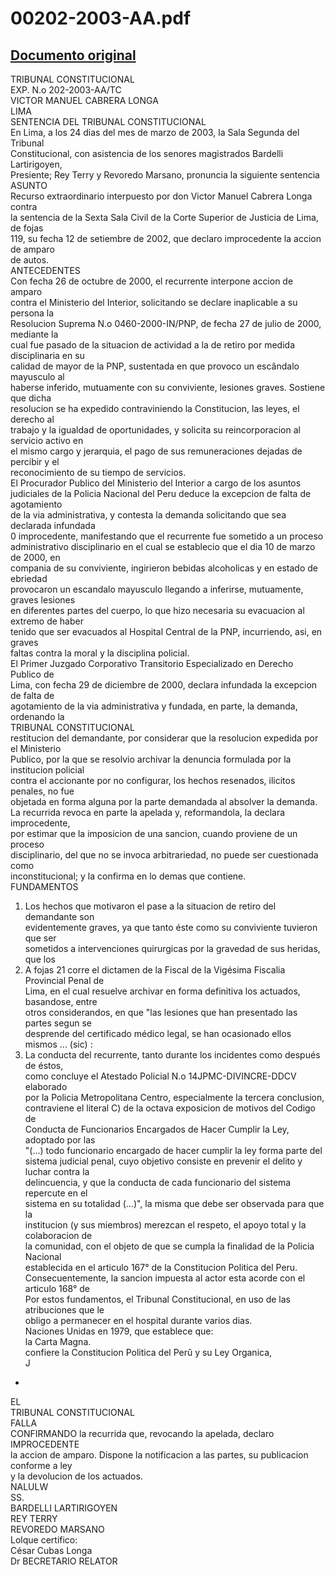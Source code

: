 
00202-2003-AA.pdf
=================
  
[Documento original](https://tc.gob.pe/jurisprudencia/2003/00202-2003-AA.pdf)  
---  
TRIBUNAL CONSTITUCIONAL  
EXP. N.o 202-2003-AA/TC  
VICTOR MANUEL CABRERA LONGA  
LIMA  
SENTENCIA DEL TRIBUNAL CONSTITUCIONAL  
En Lima, a los 24 dias del mes de marzo de 2003, la Sala Segunda del Tribunal  
Constitucional, con asistencia de los senores magistrados Bardelli Lartirigoyen,  
Presiente; Rey Terry y Revoredo Marsano, pronuncia la siguiente sentencia  
ASUNTO  
Recurso extraordinario interpuesto por don Victor Manuel Cabrera Longa contra  
la sentencia de la Sexta Sala Civil de la Corte Superior de Justicia de Lima, de fojas  
119, su fecha 12 de setiembre de 2002, que declaro improcedente la accion de amparo  
de autos.  
ANTECEDENTES  
Con fecha 26 de octubre de 2000, el recurrente interpone accion de amparo  
contra el Ministerio del Interior, solicitando se declare inaplicable a su persona la  
Resolucion Suprema N.o 0460-2000-IN/PNP, de fecha 27 de julio de 2000, mediante la  
cual fue pasado de la situacion de actividad a la de retiro por medida disciplinaria en su  
calidad de mayor de la PNP, sustentada en que provoco un escândalo mayusculo al  
haberse inferido, mutuamente con su conviviente, lesiones graves. Sostiene que dicha  
resolucion se ha expedido contraviniendo la Constitucion, las leyes, el derecho al  
trabajo y la igualdad de oportunidades, y solicita su reincorporacion al servicio activo en  
el mismo cargo y jerarquia, el pago de sus remuneraciones dejadas de percibir y el  
reconocimiento de su tiempo de servicios.  
El Procurador Publico del Ministerio del Interior a cargo de los asuntos  
judiciales de la Policia Nacional del Peru deduce la excepcion de falta de agotamiento  
de la via administrativa, y contesta la demanda solicitando que sea declarada infundada  
0 improcedente, manifestando que el recurrente fue sometido a un proceso  
administrativo disciplinario en el cual se establecio que el dia 10 de marzo de 2000, en  
compania de su conviviente, ingirieron bebidas alcoholicas y en estado de ebriedad  
provocaron un escandalo mayusculo llegando a inferirse, mutuamente, graves lesiones  
en diferentes partes del cuerpo, lo que hizo necesaria su evacuacion al extremo de haber  
tenido que ser evacuados al Hospital Central de la PNP, incurriendo, asi, en graves  
faltas contra la moral y la disciplina policial.  
El Primer Juzgado Corporativo Transitorio Especializado en Derecho Publico de  
Lima, con fecha 29 de diciembre de 2000, declara infundada la excepcion de falta de  
agotamiento de la via administrativa y fundada, en parte, la demanda, ordenando la  
TRIBUNAL CONSTITUCIONAL  
restitucion del demandante, por considerar que la resolucion expedida por el Ministerio  
Publico, por la que se resolvio archivar la denuncia formulada por la institucion policial  
contra el accionante por no configurar, los hechos resenados, ilicitos penales, no fue  
objetada en forma alguna por la parte demandada al absolver la demanda.  
La recurrida revoca en parte la apelada y, reformandola, la declara improcedente,  
por estimar que la imposicion de una sancion, cuando proviene de un proceso  
disciplinario, del que no se invoca arbitrariedad, no puede ser cuestionada como  
inconstitucional; y la confirma en lo demas que contiene.  
FUNDAMENTOS  
1. Los hechos que motivaron el pase a la situacion de retiro del demandante son  
evidentemente graves, ya que tanto éste como su conviviente tuvieron que ser  
sometidos a intervenciones quirurgicas por la gravedad de sus heridas, que los  
2. A fojas 21 corre el dictamen de la Fiscal de la Vigésima Fiscalia Provincial Penal de  
Lima, en el cual resuelve archivar en forma definitiva los actuados, basandose, entre  
otros considerandos, en que "las lesiones que han presentado las partes segun se  
desprende del certificado médico legal, se han ocasionado ellos mismos ... (sic) :  
3. La conducta del recurrente, tanto durante los incidentes como después de éstos,  
como concluye el Atestado Policial N.o 14JPMC-DIVINCRE-DDCV elaborado  
por la Policia Metropolitana Centro, especialmente la tercera conclusion,  
contraviene el literal C) de la octava exposicion de motivos del Codigo de  
Conducta de Funcionarios Encargados de Hacer Cumplir la Ley, adoptado por las  
"(...) todo funcionario encargado de hacer cumplir la ley forma parte del  
sistema judicial penal, cuyo objetivo consiste en prevenir el delito y luchar contra la  
delincuencia, y que la conducta de cada funcionario del sistema repercute en el  
sistema en su totalidad (...)", la misma que debe ser observada para que la  
institucion (y sus miembros) merezcan el respeto, el apoyo total y la colaboracion de  
la comunidad, con el objeto de que se cumpla la finalidad de la Policia Nacional  
establecida en el articulo 167° de la Constitucion Politica del Peru.  
Consecuentemente, la sancion impuesta al actor esta acorde con el articulo 168° de  
Por estos fundamentos, el Tribunal Constitucional, en uso de las atribuciones que le  
obligo a permanecer en el hospital durante varios dias.  
Naciones Unidas en 1979, que establece que:  
la Carta Magna.  
confiere la Constitucion Politica del Perû y su Ley Organica,  
J  
-  
EL  
TRIBUNAL CONSTITUCIONAL  
FALLA  
CONFIRMANDO la recurrida que, revocando la apelada, declaro IMPROCEDENTE  
la accion de amparo. Dispone la notificacion a las partes, su publicacion conforme a ley  
y la devolucion de los actuados.  
NALULW  
SS.  
BARDELLI LARTIRIGOYEN  
REY TERRY  
REVOREDO MARSANO  
Lolque certifico:  
César Cubas Longa  
Dr BECRETARIO RELATOR